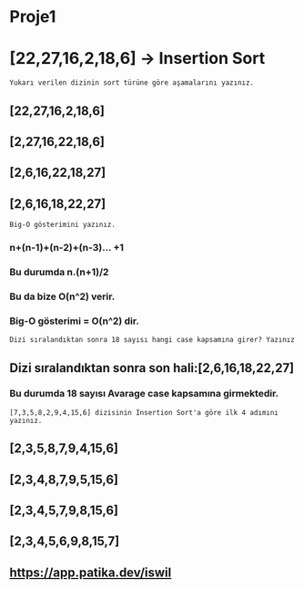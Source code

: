 # Proje1

# [22,27,16,2,18,6] -> Insertion Sort
````
Yukarı verilen dizinin sort türüne göre aşamalarını yazınız.
````
## [22,27,16,2,18,6]
## [2,27,16,22,18,6]
## [2,6,16,22,18,27]
## [2,6,16,18,22,27]


````
Big-O gösterimini yazınız.
````
### n+(n-1)+(n-2)+(n-3)... +1
### Bu durumda n.(n+1)/2
### Bu da bize O(n^2) verir.
### Big-O gösterimi = O(n^2) dir.

````
Dizi sıralandıktan sonra 18 sayısı hangi case kapsamına girer? Yazınız
````
## Dizi sıralandıktan sonra son hali:[2,6,16,18,22,27]

### Bu durumda 18 sayısı Avarage case kapsamına girmektedir.


````
[7,3,5,8,2,9,4,15,6] dizisinin Insertion Sort'a göre ilk 4 adımını yazınız.
````

## [2,3,5,8,7,9,4,15,6]
## [2,3,4,8,7,9,5,15,6]
## [2,3,4,5,7,9,8,15,6]
## [2,3,4,5,6,9,8,15,7]





 ## https://app.patika.dev/iswil